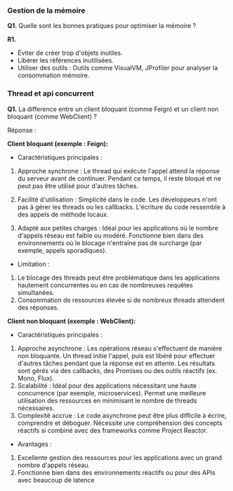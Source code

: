 
### Gestion de la mémoire
**Q1.** Quelle sont les bonnes pratiques pour optimiser la mémoire ?

**R1.**
- Éviter de créer trop d'objets inutiles.
- Libérer les références inutilisées.
- Utiliser des outils : Outils comme VisualVM, JProfiler pour analyser la consommation mémoire.

### Thread et api concurrent



**Q1.** La difference entre un client bloquant (comme Feign) et un client non bloquant (comme WebClient) ?

Réponse :

**Client bloquant (exemple : Feign):**
- Caractéristiques principales :
1. Approche synchrone :
   Le thread qui exécute l'appel attend la réponse du serveur avant de continuer.
   Pendant ce temps, il reste bloqué et ne peut pas être utilisé pour d'autres tâches.

2. Facilité d'utilisation :
   Simplicité dans le code. Les développeurs n'ont pas à gérer les threads ou les callbacks.
   L'écriture du code ressemble à des appels de méthode locaux.

3. Adapté aux petites charges :
   Idéal pour les applications où le nombre d'appels réseau est faible ou modéré.
   Fonctionne bien dans des environnements où le blocage n'entraîne pas de surcharge (par exemple, appels sporadiques).

- Limitation :
1. Le blocage des threads peut être problématique dans les applications hautement concurrentes ou en cas de nombreuses requêtes simultanées.
2. Consommation de ressources élevée si de nombreux threads attendent des réponses.

**Client non bloquant (exemple : WebClient):**
- Caractéristiques principales :
1. Approche asynchrone :
   Les opérations réseau s'effectuent de manière non bloquante.
   Un thread initie l'appel, puis est libéré pour effectuer d'autres tâches pendant que la réponse est en attente.
   Les résultats sont gérés via des callbacks, des Promises ou des outils réactifs (ex. Mono, Flux).
2. Scalabilité :
   Idéal pour des applications nécessitant une haute concurrence (par exemple, microservices).
   Permet une meilleure utilisation des ressources en minimisant le nombre de threads nécessaires.
4. Complexité accrue :
   Le code asynchrone peut être plus difficile à écrire, comprendre et déboguer.
   Nécessite une compréhension des concepts réactifs si combiné avec des frameworks comme Project Reactor.

- Avantages :
1. Excellente gestion des ressources pour les applications avec un grand nombre d'appels réseau.
2. Fonctionne bien dans des environnements réactifs ou pour des APIs avec beaucoup de latence